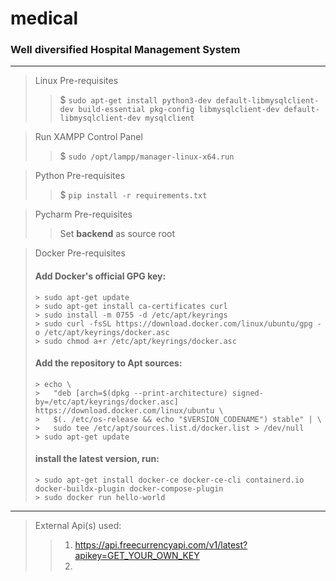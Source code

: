 # medical
### Well diversified Hospital Management System

---

> Linux Pre-requisites
>> $ ``` sudo apt-get install python3-dev default-libmysqlclient-dev build-essential pkg-config libmysqlclient-dev default-libmysqlclient-dev mysqlclient ```

> Run XAMPP Control Panel
>> $ ```sudo /opt/lampp/manager-linux-x64.run```

> Python Pre-requisites
>> $ ```pip install -r requirements.txt```

> Pycharm Pre-requisites
>> Set **backend** as source root

> Docker Pre-requisites
> #### Add Docker's official GPG key:
> ```
>> sudo apt-get update
>> sudo apt-get install ca-certificates curl
>> sudo install -m 0755 -d /etc/apt/keyrings
>> sudo curl -fsSL https://download.docker.com/linux/ubuntu/gpg -o /etc/apt/keyrings/docker.asc
>> sudo chmod a+r /etc/apt/keyrings/docker.asc
> ```
> #### Add the repository to Apt sources:
> ```
>> echo \
>>   "deb [arch=$(dpkg --print-architecture) signed-by=/etc/apt/keyrings/docker.asc] https://download.docker.com/linux/ubuntu \
>>   $(. /etc/os-release && echo "$VERSION_CODENAME") stable" | \
>>   sudo tee /etc/apt/sources.list.d/docker.list > /dev/null
>> sudo apt-get update
> ```
> #### install the latest version, run:
> ```
>> sudo apt-get install docker-ce docker-ce-cli containerd.io docker-buildx-plugin docker-compose-plugin
>> sudo docker run hello-world
> ```

---
> External Api(s) used:
> 
>> 1. <a>https://api.freecurrencyapi.com/v1/latest?apikey=GET_YOUR_OWN_KEY</a>
>> 2. 

